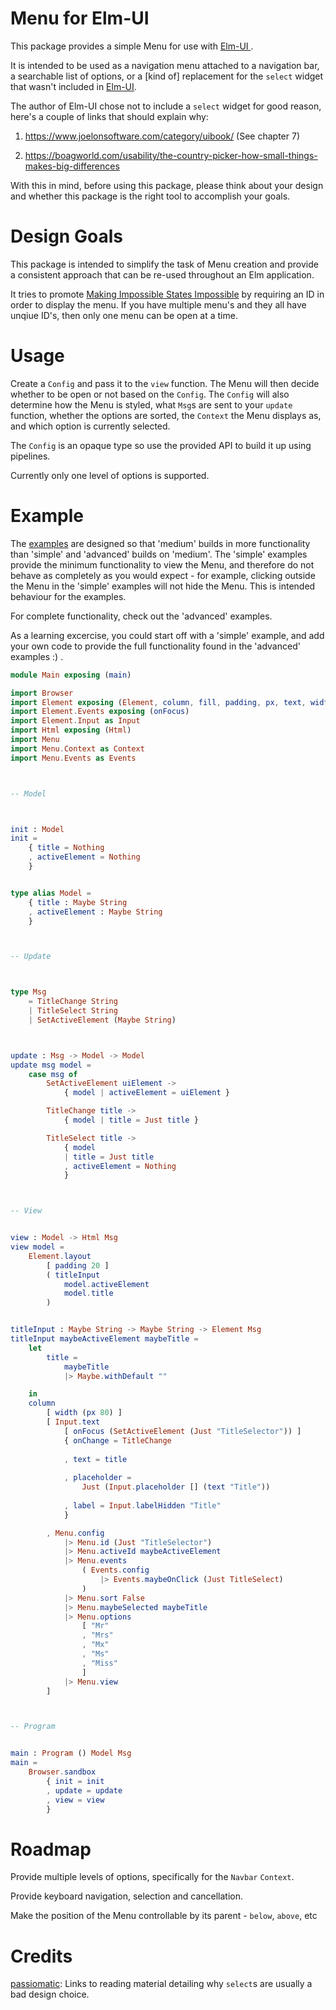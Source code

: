 # Menu for Elm-UI

This package provides a simple Menu for use with [ Elm-UI ](https://package.elm-lang.org/packages/mdgriffith/elm-ui/latest/ "The best UI package for Elm").

It is intended to be used as a navigation menu attached to a navigation bar, a searchable list of options, or a [kind of] replacement for the `select` widget that wasn't included in [Elm-UI](https://package.elm-lang.org/packages/mdgriffith/elm-ui/latest/ "The best UI package for Elm").

The author of Elm-UI chose not to include a `select` widget for good reason, here's a couple of links that should explain why:

1. https://www.joelonsoftware.com/category/uibook/ (See chapter 7)

2. https://boagworld.com/usability/the-country-picker-how-small-things-makes-big-differences

With this in mind, before using this package, please think about your design and whether this package is the right tool to
accomplish your goals.

# Design Goals

This package is intended to simplify the task of Menu creation and provide a consistent approach that can be re-used throughout an Elm application.

It tries to promote [Making Impossible States Impossible](https://www.youtube.com/watch?v=IcgmSRJHu_8) by requiring an ID in order to display the menu. If you have multiple menu's and they all have unqiue ID's, then only one menu can be open at a time.

# Usage

Create a `Config` and pass it to the `view` function. The Menu will then decide whether to be open or not based on the `Config`. The `Config` will also determine how the Menu is styled, what `Msg`s are sent to your `update` function, whether the options are sorted, the `Context` the Menu displays as, and which option is currently selected.

The `Config` is an opaque type so use the provided API to build it up using pipelines.

Currently only one level of options is supported.

# Example

The [examples](https://github.com/phollyer/elm-ui-menu/tree/master/examples) are designed so that 'medium' builds in more functionality than 'simple' and 'advanced' builds on 'medium'. The 'simple' examples provide the minimum functionality to view the Menu, and therefore do not behave as completely as you would expect - for example, clicking outside the Menu in the 'simple' examples will not hide the Menu. This is intended behaviour for the examples. 

For complete functionality, check out the 'advanced' examples.

As a learning excercise, you could start off with a 'simple' example, and add your own code to provide the full functionality found in the 'advanced' examples :) .

```elm
module Main exposing (main)

import Browser
import Element exposing (Element, column, fill, padding, px, text, width)
import Element.Events exposing (onFocus)
import Element.Input as Input
import Html exposing (Html)
import Menu
import Menu.Context as Context
import Menu.Events as Events



-- Model



init : Model
init =   
    { title = Nothing 
    , activeElement = Nothing
    }


type alias Model =
    { title : Maybe String
    , activeElement : Maybe String
    }



-- Update



type Msg
    = TitleChange String
    | TitleSelect String
    | SetActiveElement (Maybe String)



update : Msg -> Model -> Model
update msg model =
    case msg of
        SetActiveElement uiElement ->
            { model | activeElement = uiElement }

        TitleChange title ->
            { model | title = Just title }

        TitleSelect title ->
            { model
            | title = Just title
            , activeElement = Nothing
            }



-- View


view : Model -> Html Msg
view model =
    Element.layout
        [ padding 20 ] 
        ( titleInput 
            model.activeElement
            model.title
        )


titleInput : Maybe String -> Maybe String -> Element Msg
titleInput maybeActiveElement maybeTitle =
    let
        title =
            maybeTitle
            |> Maybe.withDefault ""

    in
    column
        [ width (px 80) ]
        [ Input.text
            [ onFocus (SetActiveElement (Just "TitleSelector")) ]
            { onChange = TitleChange
            
            , text = title
            
            , placeholder =
                Just (Input.placeholder [] (text "Title"))
            
            , label = Input.labelHidden "Title"
            }       

        , Menu.config
            |> Menu.id (Just "TitleSelector")
            |> Menu.activeId maybeActiveElement
            |> Menu.events
                ( Events.config
                    |> Events.maybeOnClick (Just TitleSelect)
                )
            |> Menu.sort False
            |> Menu.maybeSelected maybeTitle
            |> Menu.options
                [ "Mr"
                , "Mrs"
                , "Mx"
                , "Ms"
                , "Miss"
                ]
            |> Menu.view
        ]



-- Program


main : Program () Model Msg
main =
    Browser.sandbox
        { init = init
        , update = update
        , view = view
        }
```

# Roadmap

Provide multiple levels of options, specifically for the `Navbar` `Context`.

Provide keyboard navigation, selection and cancellation.

Make the position of the Menu controllable by its parent - `below`, `above`, etc

# Credits

[passiomatic](https://discourse.elm-lang.org/t/input-select-not-available-in-elm-ui/2874/5): Links to reading material detailing why `select`s are usually a bad design choice.


